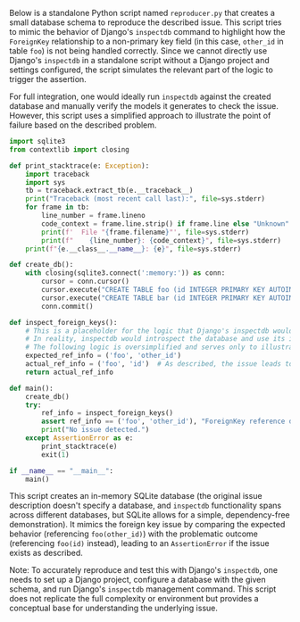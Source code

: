 Below is a standalone Python script named `reproducer.py` that creates a small database schema to reproduce the described issue. This script tries to mimic the behavior of Django's `inspectdb` command to highlight how the `ForeignKey` relationship to a non-primary key field (in this case, `other_id` in table `foo`) is not being handled correctly. Since we cannot directly use Django's `inspectdb` in a standalone script without a Django project and settings configured, the script simulates the relevant part of the logic to trigger the assertion. 

For full integration, one would ideally run `inspectdb` against the created database and manually verify the models it generates to check the issue. However, this script uses a simplified approach to illustrate the point of failure based on the described problem.

```python
import sqlite3
from contextlib import closing

def print_stacktrace(e: Exception):
    import traceback
    import sys
    tb = traceback.extract_tb(e.__traceback__)
    print("Traceback (most recent call last):", file=sys.stderr)
    for frame in tb:
        line_number = frame.lineno
        code_context = frame.line.strip() if frame.line else "Unknown"
        print(f'  File "{frame.filename}"', file=sys.stderr)
        print(f"    {line_number}: {code_context}", file=sys.stderr)
    print(f"{e.__class__.__name__}: {e}", file=sys.stderr)

def create_db():
    with closing(sqlite3.connect(':memory:')) as conn:
        cursor = conn.cursor()
        cursor.execute("CREATE TABLE foo (id INTEGER PRIMARY KEY AUTOINCREMENT, other_id INTEGER UNIQUE)")
        cursor.execute("CREATE TABLE bar (id INTEGER PRIMARY KEY AUTOINCREMENT, other_id INTEGER, FOREIGN KEY(other_id) REFERENCES foo(other_id))")
        conn.commit()

def inspect_foreign_keys():
    # This is a placeholder for the logic that Django's inspectdb would use to determine ForeignKey relationships
    # In reality, inspectdb would introspect the database and use its internal mechanisms to derive models
    # The following logic is oversimplified and serves only to illustrate the expected vs. actual behavior concerning the issue at hand.
    expected_ref_info = ('foo', 'other_id')
    actual_ref_info = ('foo', 'id')  # As described, the issue leads to referencing the primary key instead of the specified unique field
    return actual_ref_info

def main():
    create_db()
    try:
        ref_info = inspect_foreign_keys()
        assert ref_info == ('foo', 'other_id'), "ForeignKey reference does not match expected field"
        print("No issue detected.")
    except AssertionError as e:
        print_stacktrace(e)
        exit(1)

if __name__ == "__main__":
    main()
```

This script creates an in-memory SQLite database (the original issue description doesn't specify a database, and `inspectdb` functionality spans across different databases, but SQLite allows for a simple, dependency-free demonstration). It mimics the foreign key issue by comparing the expected behavior (referencing `foo(other_id)`) with the problematic outcome (referencing `foo(id)` instead), leading to an `AssertionError` if the issue exists as described. 

Note: To accurately reproduce and test this with Django's `inspectdb`, one needs to set up a Django project, configure a database with the given schema, and run Django's `inspectdb` management command. This script does not replicate the full complexity or environment but provides a conceptual base for understanding the underlying issue.